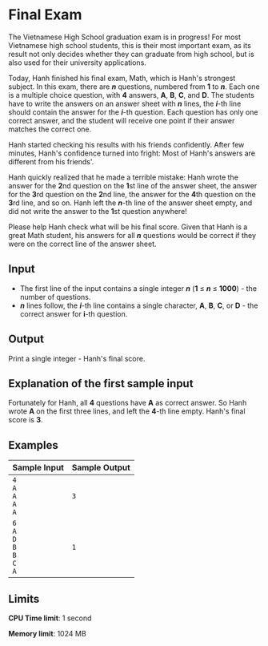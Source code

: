 # Final Exam

The Vietnamese High School graduation exam is in progress! For most Vietnamese high school students, this is their most important exam, as its result not only decides whether they can graduate from high school, but is also used for their university applications.

Today, Hanh finished his final exam, Math, which is Hanh's strongest subject. In this exam, there are _**n**_ questions, numbered from **1** to _**n**_. Each one is a multiple choice question, with **4** answers, **A**, **B**, **C**, and **D**. The students have to write the answers on an answer sheet with _**n**_ lines, the _**i**_-th line should contain the answer for the _**i**_-th question. Each question has only one correct answer, and the student will receive one point if their answer matches the correct one.

Hanh started checking his results with his friends confidently. After few minutes, Hanh's confidence turned into fright: Most of Hanh's answers are different from his friends'.

Hanh quickly realized that he made a terrible mistake: Hanh wrote the answer for the **2**nd question on the **1**st line of the answer sheet, the answer for the **3**rd question on the **2**nd line, the answer for the **4**th question on the **3**rd line, and so on. Hanh left the _**n**_-th line of the answer sheet empty, and did not write the answer to the **1**st question anywhere!

Please help Hanh check what will be his final score. Given that Hanh is a great Math student, his answers for all _**n**_ questions would be correct if they were on the correct line of the answer sheet. 

## Input

* The first line of the input contains a single integer _**n**_ (**1** ≤ _**n**_ ≤ **1000**) - the number of questions.
* _**n**_ lines follow, the _**i**_-th line contains a single character, **A**, **B**, **C**, or **D** - the correct answer for **i**-th question.

## Output

Print a single integer - Hanh's final score.

## Explanation of the first sample input

Fortunately for Hanh, all **4** questions have **A** as correct answer. So Hanh wrote **A** on the first three lines, and left the **4**-th line empty. Hanh's final score is **3**.

## Examples

Sample Input | Sample Output
-|-
`4`<br>`A`<br>`A`<br>`A`<br>`A` | `3`
`6`<br>`A`<br>`D`<br>`B`<br>`B`<br>`C`<br>`A` | `1`

## Limits

**CPU Time limit**: 1 second

**Memory limit**: 1024 MB
